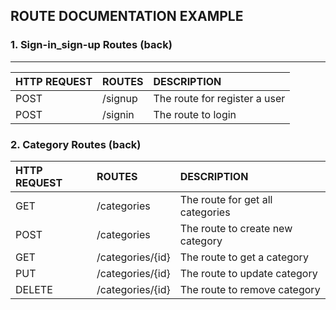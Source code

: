 ## ROUTE DOCUMENTATION EXAMPLE

### 1. Sign-in_sign-up Routes (back)

---

| HTTP REQUEST | ROUTES  | DESCRIPTION                   |
| :----------- | :------ | :---------------------------- |
| POST         | /signup | The route for register a user |
| POST         | /signin | The route to login            |

### 2. Category Routes (back)


| HTTP REQUEST | ROUTES           | DESCRIPTION                      |
| :----------- | :--------------- | :------------------------------- |
| GET          | /categories      | The route for get all categories |
| POST         | /categories      | The route to create new category |
| GET          | /categories/{id} | The route to get a category      |
| PUT          | /categories/{id} | The route to update category     |
| DELETE       | /categories/{id} | The route to remove category     |
